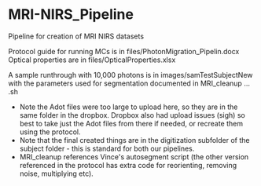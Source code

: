 # MRI-NIRS_Pipeline
Pipeline for creation of MRI NIRS datasets

Protocol guide for running MCs is in files/PhotonMigration_Pipelin.docx
Optical properties are in files/OpticalProperties.xlsx

A sample runthrough with 10,000 photons is in images/samTestSubjectNew with the parameters used for segmentation documented in MRI_cleanup ... .sh
* Note the Adot files were too large to upload here, so they are in the same folder in the dropbox. Dropbox also had upload issues (sigh) so best to take just the Adot files from there if needed, or recreate them using the protocol.
* Note that the final created things are in the digitization subfolder of the subject folder - this is standard for both our pipelines.
* MRI_cleanup references Vince's autosegment script (the other version referenced in the protocol has extra code for reorienting, removing noise, multiplying etc). 


